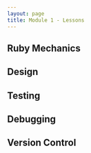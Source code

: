```yaml
---
layout: page
title: Module 1 - Lessons
---
```


<!-- Comment the following lessons in as they are updated and deemed ready to go! -->

## Ruby Mechanics
<!-- - [Methods & Return Values](./methods_and_return_values.md) -->
<!-- - [Objects, Classes, & Instances](./objects_classes_instances.md) -->
<!-- - [Arrays](./arrays.md) -->
<!-- - [Scope](./scope.md) -->
<!-- - [Flow Control](./flow_control.md) -->
<!-- - [Beginner Enumerables](./beginner_enumerables.md) -->
<!-- - [Hashes](./hashes.md) -->
<!-- - [Boolean Logic](./boolean_logic.md) -->
<!-- - [Nested Collections](./nested_collections.md) -->
<!-- - [Reaching Through Objects](!needs lesson plan!) -->
<!-- - [Intermediate Enumerables](./intermediate_enumerables.md) -->
<!-- - [Nested Iteration Workshop](./nested_iteration_workshop.md) -->
<!-- - [Class Methods](./class_methods.md) -->
<!-- - [Modules](./modules.md) -->
<!-- - [Inheritance](./inheritance.md) -->
<!-- - [CSV Workshop](./csv_walkthrough.md) -->
<!-- - [Ruby Object Model](./ruby_object_model.md) -->

## Design
<!-- - [Design Principles](./design_principles.md) -->
<!-- - [How the Web Works](./intro_to_how_the_web_works.md) -->

## Testing
<!-- - [Intro to Testing](./intro_to_testing.md) -->
<!-- - [Mocks & Stubs](./mocks_stubs.md) -->
<!-- - [Test Driven Development](./test_driven_development.md) -->

## Debugging
<!-- - [Debugging Exercises](!needs lesson plan!) -->
<!-- - [Debugging Techniques](./debugging_techniques.md) -->

## Version Control
<!-- - [Git Workflow](./git-collaboration.md) -->
<!-- - [Git for Pairs](./git_for_pairs.md) -->
<!-- - [Git Cheat Sheet](./git_cheatsheet.md) -->
